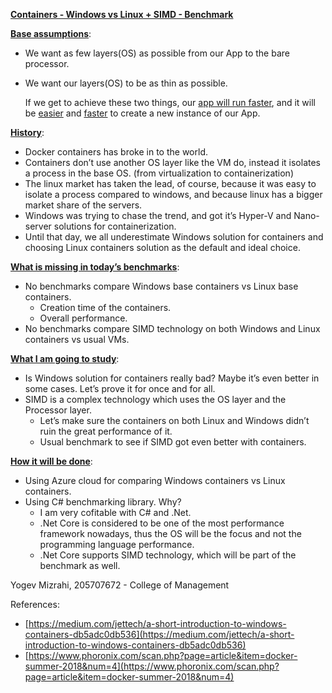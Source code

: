 
**<span style="text-decoration:underline;">Containers - Windows vs Linux  + SIMD - Benchmark </span>**

**<span style="text-decoration:underline;">Base assumptions</span>**:



*   We want as few layers(OS) as possible from our App to the bare processor.
*   We want our layers(OS) to be as thin as possible.

     If we get to achieve these two things, our <span style="text-decoration:underline;">app will run faster</span>, and it will be <span style="text-decoration:underline;">easier</span> and      <span style="text-decoration:underline;">faster</span> to create a new instance of our App.

**<span style="text-decoration:underline;">History</span>**:



*   Docker containers has broke in to the world.
*   Containers don’t use another OS layer like the VM do, instead it isolates a process in the base OS. (from virtualization to containerization)
*   The linux market has taken the lead, of course, because it was easy to isolate a process compared to windows, and because linux has a bigger market share of the servers.
*   Windows was trying to chase the trend, and got it’s Hyper-V and Nano-server solutions for containerization.
*   Until that day, we all underestimate Windows solution for containers and choosing Linux containers solution as the default and ideal choice.

**<span style="text-decoration:underline;">What is missing in today’s benchmarks</span>**:



*   No benchmarks compare Windows base containers vs Linux base containers.
    *   Creation time of the containers.
    *   Overall performance.
*   No benchmarks compare SIMD technology on both Windows and Linux containers vs usual VMs.

**<span style="text-decoration:underline;">What I am going to study</span>**:



*   Is Windows solution for containers really bad? Maybe it’s even better in some cases. Let’s prove it for once and for all.
*   SIMD is a complex technology which uses the OS layer and the Processor layer.	
    *    Let’s make sure the containers on both Linux and Windows didn’t ruin the great performance of it.
    *   Usual benchmark to see if SIMD got even better with containers. 

**<span style="text-decoration:underline;">How it will be done</span>**:



*   Using Azure cloud for comparing Windows containers vs Linux containers.
*   Using C# benchmarking library. Why?
    *   I am very cofitable with C# and .Net.
    *   .Net Core is considered to be one of the most performance framework nowadays, thus the OS will be the focus and not the programming language performance.
    *   .Net Core supports SIMD technology, which will be part of the benchmark as well.

Yogev Mizrahi, 205707672 - College of Management

References:



*   [https://medium.com/jettech/a-short-introduction-to-windows-containers-db5adc0db536](https://medium.com/jettech/a-short-introduction-to-windows-containers-db5adc0db536)
*   [https://www.phoronix.com/scan.php?page=article&item=docker-summer-2018&num=4](https://www.phoronix.com/scan.php?page=article&item=docker-summer-2018&num=4)

<!-- Docs to Markdown version 1.0β17 -->
